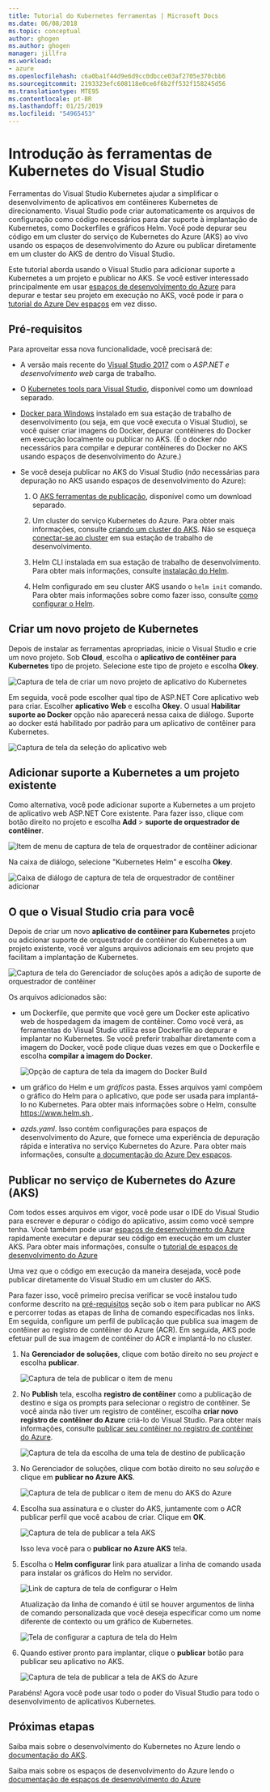```yaml
---
title: Tutorial do Kubernetes ferramentas | Microsoft Docs
ms.date: 06/08/2018
ms.topic: conceptual
author: ghogen
ms.author: ghogen
manager: jillfra
ms.workload:
- azure
ms.openlocfilehash: c6a0ba1f44d9e6d9cc0dbcce03af2705e370cbb6
ms.sourcegitcommit: 2193323efc608118e0ce6f6b2ff532f158245d56
ms.translationtype: MTE95
ms.contentlocale: pt-BR
ms.lasthandoff: 01/25/2019
ms.locfileid: "54965453"
---
```

# <a name="get-started-with-visual-studio-kubernetes-tools"></a>Introdução às ferramentas de Kubernetes do Visual Studio

Ferramentas do Visual Studio Kubernetes ajudar a simplificar o desenvolvimento de aplicativos em contêineres Kubernetes de direcionamento. Visual Studio pode criar automaticamente os arquivos de configuração como código necessários para dar suporte à implantação de Kubernetes, como Dockerfiles e gráficos Helm. Você pode depurar seu código em um cluster do serviço de Kubernetes do Azure (AKS) ao vivo usando os espaços de desenvolvimento do Azure ou publicar diretamente em um cluster do AKS de dentro do Visual Studio.

Este tutorial aborda usando o Visual Studio para adicionar suporte a Kubernetes a um projeto e publicar no AKS. Se você estiver interessado principalmente em usar [espaços de desenvolvimento do Azure](http://aka.ms/get-azds) para depurar e testar seu projeto em execução no AKS, você pode ir para o [tutorial do Azure Dev espaços](https://docs.microsoft.com/azure/dev-spaces/get-started-netcore-visualstudio) em vez disso.

## <a name="prerequisites"></a>Pré-requisitos

Para aproveitar essa nova funcionalidade, você precisará de:

- A versão mais recente do [Visual Studio 2017](https://visualstudio.microsoft.com/download) com o *ASP.NET e desenvolvimento web* carga de trabalho.

- O [Kubernetes tools para Visual Studio](https://aka.ms/get-vsk8stools), disponível como um download separado.

- [Docker para Windows](https://store.docker.com/editions/community/docker-ce-desktop-windows) instalado em sua estação de trabalho de desenvolvimento (ou seja, em que você executa o Visual Studio), se você quiser criar imagens do Docker, depurar contêineres do Docker em execução localmente ou publicar no AKS. (É o docker *não* necessários para compilar e depurar contêineres do Docker no AKS usando espaços de desenvolvimento do Azure.)

- Se você deseja publicar no AKS do Visual Studio (*não* necessárias para depuração no AKS usando espaços de desenvolvimento do Azure):

    1.  O [AKS ferramentas de publicação](https://aka.ms/get-vsk8spublish), disponível como um download separado.

    1.  Um cluster do serviço Kubernetes do Azure. Para obter mais informações, consulte [criando um cluster do AKS](/azure/aks/kubernetes-walkthrough-portal#create-aks-cluster). Não se esqueça [conectar-se ao cluster](/azure/aks/kubernetes-walkthrough#connect-to-the-cluster) em sua estação de trabalho de desenvolvimento.

    1.  Helm CLI instalada em sua estação de trabalho de desenvolvimento. Para obter mais informações, consulte [instalação do Helm](https://github.com/kubernetes/helm/blob/master/docs/install.md).

    1.  Helm configurado em seu cluster AKS usando o `helm init` comando. Para obter mais informações sobre como fazer isso, consulte [como configurar o Helm](/azure/aks/kubernetes-helm#configure-helm).

## <a name="create-a-new-kubernetes-project"></a>Criar um novo projeto de Kubernetes

Depois de instalar as ferramentas apropriadas, inicie o Visual Studio e crie um novo projeto. Sob **Cloud**, escolha o **aplicativo de contêiner para Kubernetes** tipo de projeto. Selecione este tipo de projeto e escolha **Okey**.

![Captura de tela de criar um novo projeto de aplicativo do Kubernetes](media/k8s-tools-new-k8s-app.png)

Em seguida, você pode escolher qual tipo de ASP.NET Core aplicativo web para criar. Escolher **aplicativo Web** e escolha **Okey**. O usual **Habilitar suporte ao Docker** opção não aparecerá nessa caixa de diálogo.  Suporte ao docker está habilitado por padrão para um aplicativo de contêiner para Kubernetes.

![Captura de tela da seleção do aplicativo web](media/k8s-tools-web-app-selection-screen.png)

## <a name="add-kubernetes-support-to-an-existing-project"></a>Adicionar suporte a Kubernetes a um projeto existente

Como alternativa, você pode adicionar suporte a Kubernetes a um projeto de aplicativo web ASP.NET Core existente. Para fazer isso, clique com botão direito no projeto e escolha **Add** > **suporte de orquestrador de contêiner**.

![Item de menu de captura de tela de orquestrador de contêiner adicionar](media/k8s-tools-add-container-orchestrator.png)

Na caixa de diálogo, selecione "Kubernetes Helm" e escolha **Okey**.

![Caixa de diálogo de captura de tela de orquestrador de contêiner adicionar](media/k8s-tools-add-container-orchestrator-dialog-box.PNG)

## <a name="what-visual-studio-creates-for-you"></a>O que o Visual Studio cria para você

Depois de criar um novo **aplicativo de contêiner para Kubernetes** projeto ou adicionar suporte de orquestrador de contêiner do Kubernetes a um projeto existente, você ver alguns arquivos adicionais em seu projeto que facilitam a implantação de Kubernetes.

![Captura de tela do Gerenciador de soluções após a adição de suporte de orquestrador de contêiner](media/k8s-tools-solution-explorer.png)

Os arquivos adicionados são:

- um Dockerfile, que permite que você gere um Docker este aplicativo web de hospedagem da imagem de contêiner. Como você verá, as ferramentas do Visual Studio utiliza esse Dockerfile ao depurar e implantar no Kubernetes. Se você preferir trabalhar diretamente com a imagem do Docker, você pode clique duas vezes em que o Dockerfile e escolha **compilar a imagem do Docker**.

   ![Opção de captura de tela da imagem do Docker Build](media/k8s-tools-build-docker-image.png)

- um gráfico do Helm e um *gráficos* pasta. Esses arquivos yaml compõem o gráfico do Helm para o aplicativo, que pode ser usada para implantá-lo no Kubernetes. Para obter mais informações sobre o Helm, consulte [ https://www.helm.sh ](https://www.helm.sh).

- *azds.yaml*. Isso contém configurações para espaços de desenvolvimento do Azure, que fornece uma experiência de depuração rápida e interativa no serviço Kubernetes do Azure. Para obter mais informações, consulte [a documentação do Azure Dev espaços](https://docs.microsoft.com/azure/dev-spaces/azure-dev-spaces).

## <a name="publish-to-azure-kubernetes-service-aks"></a>Publicar no serviço de Kubernetes do Azure (AKS)

Com todos esses arquivos em vigor, você pode usar o IDE do Visual Studio para escrever e depurar o código do aplicativo, assim como você sempre tenha. Você também pode usar [espaços de desenvolvimento do Azure](http://aka.ms/get-azds) rapidamente executar e depurar seu código em execução em um cluster AKS. Para obter mais informações, consulte o [tutorial de espaços de desenvolvimento do Azure](https://docs.microsoft.com/azure/dev-spaces/get-started-netcore-visualstudio)

Uma vez que o código em execução da maneira desejada, você pode publicar diretamente do Visual Studio em um cluster do AKS.

Para fazer isso, você primeiro precisa verificar se você instalou tudo conforme descrito na [pré-requisitos](#prerequisites) seção sob o item para publicar no AKS e percorrer todas as etapas de linha de comando especificadas nos links. Em seguida, configure um perfil de publicação que publica sua imagem de contêiner ao registro de contêiner do Azure (ACR). Em seguida, AKS pode efetuar pull de sua imagem de contêiner do ACR e implantá-lo no cluster.

1. Na **Gerenciador de soluções**, clique com botão direito no seu *project* e escolha **publicar**.

   ![Captura de tela de publicar o item de menu](media/k8s-tools-publish-project.png)

2. No **Publish** tela, escolha **registro de contêiner** como a publicação de destino e siga os prompts para selecionar o registro de contêiner. Se você ainda não tiver um registro de contêiner, escolha **criar novo registro de contêiner do Azure** criá-lo do Visual Studio. Para obter mais informações, consulte [publicar seu contêiner no registro de contêiner do Azure](#publish-your-container-to-azure-container-registry).

   ![Captura de tela da escolha de uma tela de destino de publicação](media/k8s-tools-publish-to-acr.png)

3. No Gerenciador de soluções, clique com botão direito no seu *solução* e clique em **publicar no Azure AKS**.

   ![Captura de tela de publicar o item de menu do AKS do Azure](media/k8s-tools-publish-solution.png)

4. Escolha sua assinatura e o cluster do AKS, juntamente com o ACR publicar perfil que você acabou de criar. Clique em **OK**.

   ![Captura de tela de publicar a tela AKS](media/k8s-tools-publish-to-aks.png)

   Isso leva você para o **publicar no Azure AKS** tela.

5. Escolha o **Helm configurar** link para atualizar a linha de comando usada para instalar os gráficos do Helm no servidor.

   ![Link de captura de tela de configurar o Helm](media/k8s-tools-configure-helm.png)

   Atualização da linha de comando é útil se houver argumentos de linha de comando personalizada que você deseja especificar como um nome diferente de contexto ou um gráfico de Kubernetes.

   ![Tela de configurar a captura de tela do Helm](media/k8s-tools-helm-configure-screen.png)

6. Quando estiver pronto para implantar, clique o **publicar** botão para publicar seu aplicativo no AKS.

   ![Captura de tela de publicar a tela de AKS do Azure](media/k8s-tools-publish-screen.png)

Parabéns! Agora você pode usar todo o poder do Visual Studio para todo o desenvolvimento de aplicativos Kubernetes.

## <a name="next-steps"></a>Próximas etapas

Saiba mais sobre o desenvolvimento do Kubernetes no Azure lendo o [documentação do AKS](/azure/aks).

Saiba mais sobre os espaços de desenvolvimento do Azure lendo o [documentação de espaços de desenvolvimento do Azure](http://aka.ms/get-azds)
